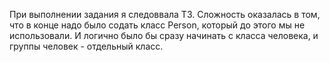 При выполнении задания я следоввала ТЗ. Сложность оказалась в том, что в конце надо было содать класс Person, который до этого мы не использовали. И логично было бы сразу начинать с класса человека, и группы человек - отдельный класс.
